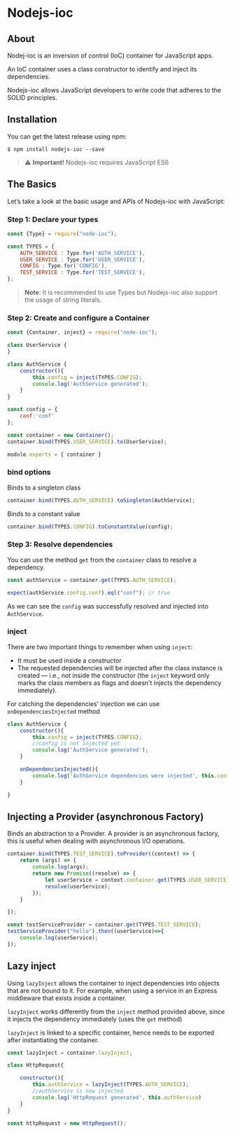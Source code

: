 # Nodejs-ioc

## About

Nodej-ioc is an inversion of control (IoC) container for JavaScript apps.

An IoC container uses a class constructor to identify and inject its dependencies.

Nodejs-ioc allows JavaScript developers to write code that adheres to the SOLID principles.


## Installation

You can get the latest release using npm:

```
$ npm install nodejs-ioc --save
```
> :warning: **Important!** Nodejs-ioc requires JavaScript ES6 


## The Basics
Let’s take a look at the basic usage and APIs of Nodejs-ioc with JavaScript:


### Step 1: Declare your types
```js
const {Type} = require("node-ioc");

const TYPES = {
    AUTH_SERVICE : Type.for('AUTH_SERVICE'),
    USER_SERVICE : Type.for('USER_SERVICE'),
    CONFIG : Type.for('CONFIG'),
    TEST_SERVICE : Type.for('TEST_SERVICE'),
};

```

> **Note**: It is recommended to use Types but Nodejs-ioc also support the usage of string literals.


### Step 2: Create and configure a Container
```js
const {Container, inject} = require("node-ioc");

class UserService {
}

class AuthService {
    constructor(){
        this.config = inject(TYPES.CONFIG);
        console.log('AuthService generated');
    }
}

const config = {
    conf:'conf'
};

const container = new Container();
container.bind(TYPES.USER_SERVICE).to(UserService);

module.exports = { container }

```

### bind options
Binds to a singleton class
```js
container.bind(TYPES.AUTH_SERVICE).toSingleton(AuthService);
```

Binds to a constant value
```js
container.bind(TYPES.CONFIG).toConstantValue(config);
```

### Step 3: Resolve dependencies
You can use the method `get` from the `container` class to resolve a dependency.
```js
const authService = container.get(TYPES.AUTH_SERVICE);

expect(authService.config.conf).eql("conf"); // true
```

As we can see the `config` was successfully resolved and injected into `AuthService`.


### inject
There are two important things to remember when using `inject`:
- It must be used inside a constructor
- The requested dependencies will be injected after the class instance is created — i.e., not inside the constructor (the `inject` keyword only marks the class members as flags and doesn't injects the dependency immediately).

For catching the dependencies' injection we can use `onDependenciesInjected` method

```js
class AuthService {
    constructor(){
        this.config = inject(TYPES.CONFIG);
        //config is not injected yet
        console.log('AuthService generated');
    }

    onDependenciesInjected(){
        console.log('AuthService dependencies were injected', this.config);
    }

}
```

## Injecting a Provider (asynchronous Factory)

Binds an abstraction to a Provider. A provider is an asynchronous factory, this 
is useful when dealing with asynchronous I/O operations.

```js
container.bind(TYPES.TEST_SERVICE).toProvider((context) => {
    return (args) => {
        console.log(args);
        return new Promise((resolve) => {
            let userService = context.container.get(TYPES.USER_SERVICE);
            resolve(userService);
        });
    }

});

const testServiceProvider = container.get(TYPES.TEST_SERVICE);
testServiceProvider("hello").then((userService)=>{
    console.log(userService);
});
```


## Lazy inject

Using `lazyInject` allows the container to inject dependencies into objects that are not bound to it.
For example, when using a service in an Express middleware that exists inside a container.

`lazyInject` works differently from the `inject` method provided above, since it injects the dependency immediately (uses the `get` method)

`lazyInject` is linked to a specific container, hence needs to be exported after instantiating the container.

```js
const lazyInject = container.lazyInject;

class HttpRequest{

    constructor(){
        this.authService = lazyInject(TYPES.AUTH_SERVICE);
        //authService is now injected
        console.log('HttpRequest generated', this.authService)
    }
}

const httpRequest = new HttpRequest();
```
